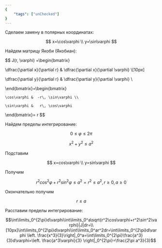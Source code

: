 ```yaml
---
{
    "tags": ["unChecked"]
}
---
```


Cделаем замену в полярных координатах:

$$ x=\cos\varphi \\ y=\sin\varphi $$

Найдем матрицу Якоби (Якобиан):

$$
J(r, \varphi) =\begin{bmatrix}

\dfrac{\partial x}{\partial r} & \dfrac{\partial x}{\partial \varphi} \\[10px]

\dfrac{\partial y}{\partial r} & \dfrac{\partial y}{\partial \varphi} \\

\end{bmatrix}=\begin{bmatrix}

    \cos\varphi &  -r\, \sin\varphi \\

    \sin\varphi &   r\, \cos\varphi

\end{bmatrix}= r
$$

Найдем пределы интегрирование:

$$ 0\le\varphi\le2\pi $$

$$ x^2+y^2 \le a^2 $$

Подставим

$$ x=cos\varphi \\ y=sin\varphi $$

Получим

$$ r^2cos^2\varphi+r^2sin^2\varphi\le a^2= r^2\le a^2, r \ge 0,  a \ge 0 $$

Окончательно получим

$$ r\le a $$

Расставим пределы интегрирование: 

$$\int\limits_0^{2\pi}d\varphi\int\limits_0^a\sqrt{r^2\cos\varphi+r^2\sin^2\varphi}|J|dr=\\[10px]\int\limits_0^{2\pi}d\varphi\int\limits_0^ar^2dr=\int\limits_0^{2\pi}d\varphi \left. \frac{x^3}{3}\right|_0^a=\int\limits_0^{2\pi}\frac{a^3}{3}d\varphi=\left. \frac{a^3\varphi}{3} \right|_0^{2\pi}=\frac{2\pi a^3}{3}$$